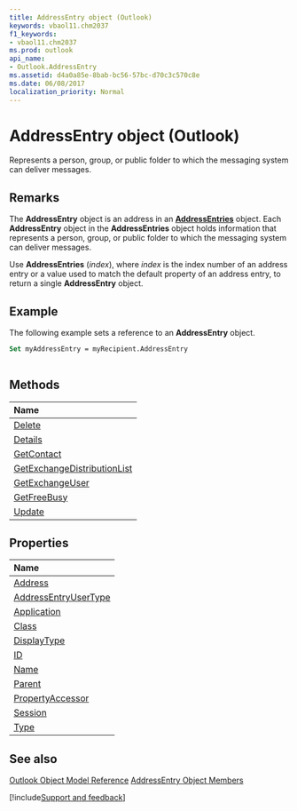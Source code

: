 ```yaml
---
title: AddressEntry object (Outlook)
keywords: vbaol11.chm2037
f1_keywords:
- vbaol11.chm2037
ms.prod: outlook
api_name:
- Outlook.AddressEntry
ms.assetid: d4a0a85e-8bab-bc56-57bc-d70c3c570c8e
ms.date: 06/08/2017
localization_priority: Normal
---
```



# AddressEntry object (Outlook)

Represents a person, group, or public folder to which the messaging system can deliver messages.


## Remarks

The **AddressEntry** object is an address in an **[AddressEntries](Outlook.AddressEntries.md)** object. Each **AddressEntry** object in the **AddressEntries** object holds information that represents a person, group, or public folder to which the messaging system can deliver messages.

Use  **AddressEntries** (_index_), where _index_ is the index number of an address entry or a value used to match the default property of an address entry, to return a single **AddressEntry** object.


## Example

The following example sets a reference to an **AddressEntry** object.


```vb
Set myAddressEntry = myRecipient.AddressEntry 
 

```


## Methods



|Name|
|:-----|
|[Delete](Outlook.AddressEntry.Delete.md)|
|[Details](Outlook.AddressEntry.Details.md)|
|[GetContact](Outlook.AddressEntry.GetContact.md)|
|[GetExchangeDistributionList](Outlook.AddressEntry.GetExchangeDistributionList.md)|
|[GetExchangeUser](Outlook.AddressEntry.GetExchangeUser.md)|
|[GetFreeBusy](Outlook.AddressEntry.GetFreeBusy.md)|
|[Update](Outlook.AddressEntry.Update.md)|

## Properties



|Name|
|:-----|
|[Address](Outlook.AddressEntry.Address.md)|
|[AddressEntryUserType](Outlook.AddressEntry.AddressEntryUserType.md)|
|[Application](Outlook.AddressEntry.Application.md)|
|[Class](Outlook.AddressEntry.Class.md)|
|[DisplayType](Outlook.AddressEntry.DisplayType.md)|
|[ID](Outlook.AddressEntry.ID.md)|
|[Name](Outlook.AddressEntry.Name.md)|
|[Parent](Outlook.AddressEntry.Parent.md)|
|[PropertyAccessor](Outlook.AddressEntry.PropertyAccessor.md)|
|[Session](Outlook.AddressEntry.Session.md)|
|[Type](Outlook.AddressEntry.Type.md)|

## See also


[Outlook Object Model Reference](overview/Outlook/object-model.md)
[AddressEntry Object Members](overview/Outlook.md)

[!include[Support and feedback](~/includes/feedback-boilerplate.md)]
